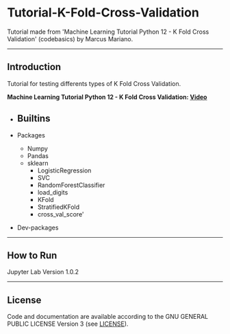 # Tutorial-K-Fold-Cross-Validation
Tutorial made from 'Machine Learning Tutorial Python 12 - K Fold Cross Validation' (codebasics) by Marcus Mariano.

---

## Introduction

Tutorial for testing differents types of K Fold Cross Validation.

**Machine Learning Tutorial Python 12 - K Fold Cross Validation: [Video](https://www.youtube.com/watch?v=gJo0uNL-5Qw&t=423s)**


- Builtins
    -

- Packages
    - Numpy
    - Pandas
    - sklearn
        - LogisticRegression
        - SVC
        - RandomForestClassifier
        - load_digits
        - KFold
        - StratifiedKFold
        - cross_val_score'



- Dev-packages


---

## How to Run

Jupyter Lab Version 1.0.2

---

## License

Code and documentation are available according to the GNU GENERAL PUBLIC LICENSE Version 3 (see [LICENSE](https://www.gnu.org/licenses/gpl.html)).
